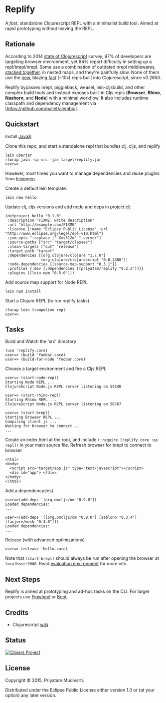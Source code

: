 Replify
=======

A _fast_, standalone Clojurescript REPL with a minimalist build tool. Aimed at
rapid prototyping without leaving the REPL.

## Rationale

According to 2014
[state of Clojurescript](https://cognitect.wufoo.com/reports/state-of-clojurescript-2014-results/)
survey, 97% of developers are targeting browser environment, yet 64% report
difficulty in setting up a repl/brepl/nrepl. Some use a combination of
outdated nrepl middlewares,
[stacked together](https://github.com/plexus/chestnut/blob/master/src/leiningen/new/chestnut/project.clj).
in nested maps, and they're painfully slow. None of them use the
[new](http://swannodette.github.io/2014/12/29/nodejs-of-my-dreams/), blazing
[fast](http://swannodette.github.io/2015/01/02/the-essence-of-clojurescript-redux/) (~10x)
repls built into Clojurescript, since v0.2650.

Replify bypasses nrepl, piggieback, weasel, lein-cljsbuild, and other complex
build tools and instead exposes built-in Cljs repls (**Browser**, **Rhino**,
**Nashorn**, and **Node**) with a minimal workflow. It also includes runtime classpath
and dependency management via [https://github.com/pallet/alembic].

## Quickstart

Install [Java8](http://www.oracle.com/technetwork/java/javase/downloads/jdk8-downloads-2133151.html).

Clone this repo, and start a standalone repl that bundles clj, cljs, and replify

	lein uberjar
	rlwrap java -cp src -jar target/replify.jar
	user=>
	
However, most times you want to manage dependencies and reuse plugins from [leiningen](http://leiningen.org).

Create a default lein template:

	lein new hello

Update clj, cljs versions and add node and deps in project.clj:

	(defproject hello "0.1.0"
	 :description "FIXME: write description"
	 :url "http://example.com/FIXME"
	 :license {:name "Eclipse Public License" :url "http://www.eclipse.org/legal/epl-v10.html"}
	 :jvm-opts ^:replace ["-Xms512m" "-server"]
	 :source-paths ["src" "target/classes"]
	 :clean-targets ["out" "release"]
	 :target-path "target"
	 :dependencies [[org.clojure/clojure "1.7.0"]
                    [org.clojure/clojurescript "0.0-3308"]]
	 :node-dependencies [[source-map-support "0.3.1"]]
	 :profiles {:dev {:dependencies [[priyatam/replify "0.2.2"]]}}
	 :plugins [[lein-npm "0.5.0"]])

Add source map support for Node REPL

	lein npm install

Start a Clojure REPL (to run replify tasks)

	rlwrap lein trampoline repl
	user=>

## Tasks

Build and Watch the 'src' directory

	(use 'replify.core)
	user=> (build 'foobar.core)
	user=> (build-for-node 'foobar.core)

Choose a target environment and fire a Cljs REPL

	user=> (start-node-repl)
	Starting Node REPL ...
	ClojureScript Node.js REPL server listening on 54240
	
	user=> (start-rhino-repl)
	Starting Rhino REPL ...
	ClojureScript Node.js REPL server listening on 56767
	
	user=> (start-brepl)
	Starting Browser REPL ...
	Compiling client js ...
	Waiting for browser to connect ...
    ...

Create an index.html at the root, and include `(:require [replify.core :as repl])` in your main source file. Refresh browser for brepl to connect to browser

	<html>
    <body>
      <script src="target/app.js" type="text/javascript"></script>
      <div id="app"> </div>
    </body>
	</html>
	
Add a dependency(ies)

	user=>(add-deps '[org.omcljs/om "0.9.0"])
	Loaded dependencies:
	...
	
	user=>(add-deps '[[org.omcljs/om "0.9.0"] [sablono "0.3.4"] [facjure/mesh "0.3.0"]])
	Loaded dependencies:
    ...
	
Release (with advanced optimizations)

	user=> (release 'hello.core)
	
Note that `(start-brepl)` should always be run after opening the browser at
`localhost:9000`. Read
[evaluation environment](https://github.com/clojure/clojurescript/wiki/The-REPL-and-Evaluation-Environments#browser-as-evaluation-environment) for more info.

## Next Steps

Replify is aimed at prototyping and ad-hoc tasks on the CLI. For larger projects
use [Figwheel](https://github.com/bhauman/lein-figwheel) or
[Boot](https://github.com/adzerk-oss/boot-cljs).

## Credits

- Clojurescript [wiki](https://github.com/clojure/clojurescript/wiki/Running-REPLs)

## Status

[![Clojars Project](http://clojars.org/priyatam/replify/latest-version.svg)](http://clojars.org/priyatam/replify)

## License

Copyright © 2015, Priyatam Mudivarti.

Distributed under the Eclipse Public License either version 1.0 or (at your option) any later version.
